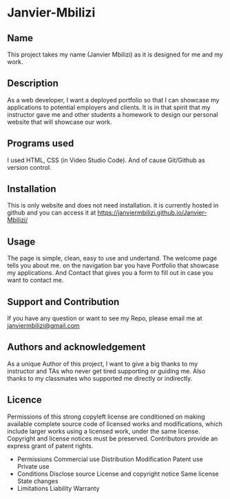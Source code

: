 # Janvier-Mbilizi

## Name

This project takes my name (Janvier Mbilizi) as it is designed for me and my work.

## Description

As a web developer, I want a deployed portfolio so that I can showcase my applications to potential employers and clients. It is in that spirit that my instructor gave me and other students a homework to design our personal website that will showcase our work.

## Programs used

I used HTML, CSS (in Video Studio Code). And of cause Git/Github as version control.

## Installation

This is only website and does not need installation. it is currently hosted in github and you can access it at https://janviermbilizi.github.io/Janvier-Mbilizi/

## Usage

The page is simple, clean, easy to use and undertand. The welcome page tells you about me. on the navigation bar you have Portfolio that showcase my applications. And Contact that gives you a form to fill out in case you want to contact me.

## Support and Contribution

If you have any question or want to see my Repo, please email me at janviermbilizi@gmail.com

## Authors and acknowledgement

As a unique Author of this project, I want to give a big thanks to my instructor and TAs who never get tired supporting or guiding me. Also thanks to my classmates who supported me directly or indirectly.

## Licence

Permissions of this strong copyleft license are conditioned on making available complete source code of licensed works and modifications, which include larger works using a licensed work, under the same license. Copyright and license notices must be preserved. Contributors provide an express grant of patent rights.

- Permissions
  Commercial use
  Distribution
  Modification
  Patent use
  Private use
- Conditions
  Disclose source
  License and copyright notice
  Same license
  State changes
- Limitations
  Liability
  Warranty
